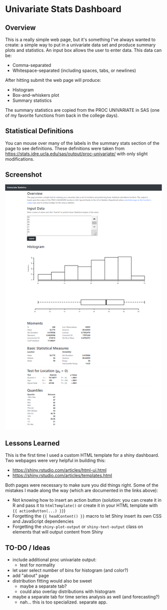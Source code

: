 # Univariate Stats Dashboard

## Overview

This is a really simple web page, but it's something I've always wanted to
create: a simple way to put in a univariate data set and produce summary plots
and statistics.  An input box allows the user to enter data.  This data can
be:

* Comma-separated
* Whitespace-separated (including spaces, tabs, or newlines)

After hitting submit the web page will produce:

* Histogram
* Box-and-whiskers plot
* Summary statistics

The summary statistics are copied from the PROC UNIVARIATE in SAS (one of my
favorite functions from back in the college days).

## Statistical Definitions

You can mouse over many of the labels in the summary stats section of the page to see definitions.  These definitions were taken from https://stats.idre.ucla.edu/sas/output/proc-univariate/ with only slight modifications.

## Screenshot

![Screenshot](screenshot.png)

## Lessons Learned

This is the first time I used a custom HTML template for a shiny dashboard.
Two webpages were very helpful in building this:

* https://shiny.rstudio.com/articles/html-ui.html
* https://shiny.rstudio.com/articles/templates.html

Both pages were necessary to make sure you did things right.  Some of the mistakes
I made along the way (which are documented in the links above):

* Not knowing how to insert an action button (solution: you can create it in R and pass it to ```htmlTemplate()``` or create it in your HTML template with ```{{ actionButton(...) }}```)
* Forgetting the ```{{ headContent() }}``` macro to let Shiny insert its own CSS and JavaScript dependencies
* Forgetting the ```shiny-plot-output``` or ```shiny-text-output``` class on elements that will output content from Shiny

## TO-DO / Ideas

* include additional proc univariate output:
  * test for normality
* let user select number of bins for histogram (and color?)
* add "about" page
* distribution fitting would also be sweet
  * maybe a separate tab?
  * could also overlay distributions with histogram
* maybe a separate tab for time series analysis as well (and forecasting?)
  * nah... this is too specialized.  separate app.
